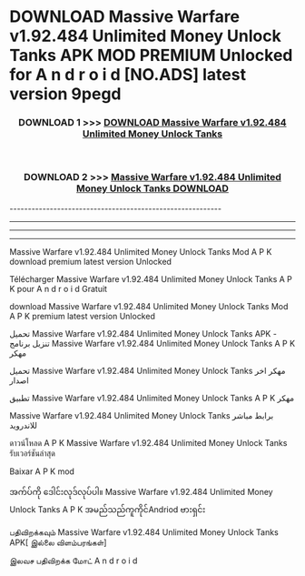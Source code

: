 # DOWNLOAD Massive Warfare v1.92.484 Unlimited Money Unlock Tanks  APK MOD PREMIUM Unlocked for A n d r o i d [NO.ADS] latest version 9pegd 



<div align="center">

<h3>DOWNLOAD 1 >>> <a href="https://getmod2.web.app/?judul=Massive Warfare v1.92.484 Unlimited Money Unlock Tanks ">DOWNLOAD Massive Warfare v1.92.484 Unlimited Money Unlock Tanks </a></h3><br>

<h3>DOWNLOAD 2 >>> <a href="https://getmod2.web.app/?judul=Massive Warfare v1.92.484 Unlimited Money Unlock Tanks ">Massive Warfare v1.92.484 Unlimited Money Unlock Tanks  DOWNLOAD </a></h3>

</div>
----------------------------------------------------------

----------------------------------------------------------

----------------------------------------------------------

----------------------------------------------------------

Massive Warfare v1.92.484 Unlimited Money Unlock Tanks  Mod A P K download premium latest version Unlocked

Télécharger Massive Warfare v1.92.484 Unlimited Money Unlock Tanks  A P K pour A n d r o i d Gratuit

download Massive Warfare v1.92.484 Unlimited Money Unlock Tanks  Mod A P K premium latest version Unlocked

تحميل Massive Warfare v1.92.484 Unlimited Money Unlock Tanks  APK - تنزيل برنامج Massive Warfare v1.92.484 Unlimited Money Unlock Tanks  A P K مهكر

تحميل Massive Warfare v1.92.484 Unlimited Money Unlock Tanks  مهكر اخر اصدار

تطبيق Massive Warfare v1.92.484 Unlimited Money Unlock Tanks  A P K مهكر

Massive Warfare v1.92.484 Unlimited Money Unlock Tanks  برابط مباشر للاندرويد

ดาวน์โหลด A P K Massive Warfare v1.92.484 Unlimited Money Unlock Tanks  รับเวอร์ชันล่าสุด

Baixar A P K mod

အက်ပ်ကို ဒေါင်းလုဒ်လုပ်ပါ။ Massive Warfare v1.92.484 Unlimited Money Unlock Tanks  A P K အမည်သည်ကူကိုင်Andriod ဗားရှင်း

பதிவிறக்கவும் Massive Warfare v1.92.484 Unlimited Money Unlock Tanks  APK[ இல்லை விளம்பரங்கள்] 
 
இலவச பதிவிறக்க மோட் A n d r o i d



